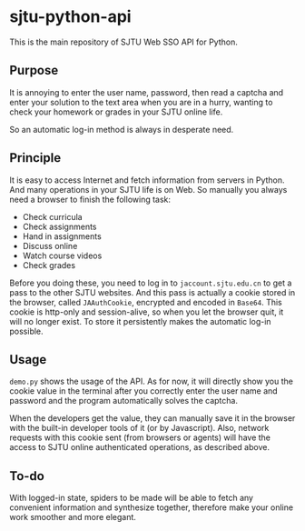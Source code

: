 # sjtu-python-api
This is the main repository of SJTU Web SSO API for Python.

## Purpose
It is annoying to enter the user name, password, then read a captcha and enter your solution to the text area when you are in a hurry, wanting to check your homework or grades in your SJTU online life.

So an automatic log-in method is always in desperate need.

## Principle
It is easy to access Internet and fetch information from servers in Python. And many operations in your SJTU life is on Web. So manually you always need a browser to finish the following task:

- Check curricula
- Check assignments
- Hand in assignments
- Discuss online
- Watch course videos
- Check grades

Before you doing these, you need to log in to `jaccount.sjtu.edu.cn` to get a pass to the other SJTU websites. And this pass is actually a cookie stored in the browser, called `JAAuthCookie`, encrypted and encoded in `Base64`. This cookie is http-only and session-alive, so when you let the browser quit, it will no longer exist. To store it persistently makes the automatic log-in possible.

## Usage
`demo.py` shows the usage of the API. As for now, it will directly show you the cookie value in the terminal after you correctly enter the user name and password and the program automatically solves the captcha.

When the developers get the value, they can manually save it in the browser with the built-in developer tools of it (or by Javascript). Also, network requests with this cookie sent (from browsers or agents) will have the access to SJTU online authenticated operations, as described above.

## To-do
With logged-in state, spiders to be made will be able to fetch any convenient information and synthesize together, therefore make your online work smoother and more elegant.
